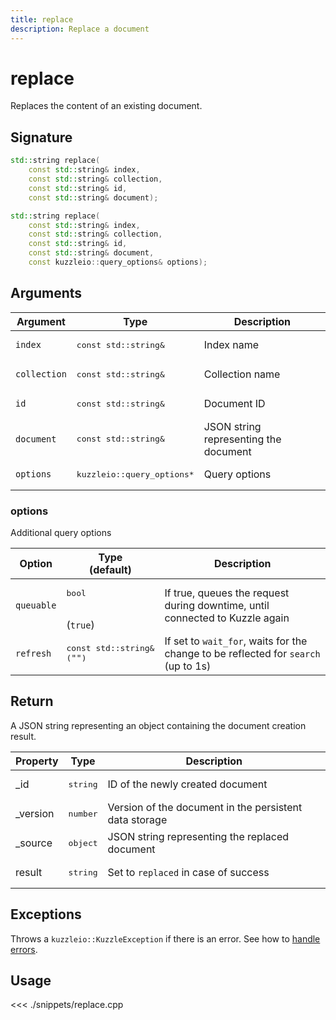 ```yaml
---
title: replace
description: Replace a document
---
```


# replace

Replaces the content of an existing document.

## Signature

```cpp
std::string replace(
    const std::string& index,
    const std::string& collection,
    const std::string& id,
    const std::string& document);

std::string replace(
    const std::string& index,
    const std::string& collection,
    const std::string& id,
    const std::string& document,
    const kuzzleio::query_options& options);
```

## Arguments

| Argument     | Type                                 | Description                           |
| ------------ | ------------------------------------ | ------------------------------------- |
| `index`      | <pre>const std::string&</pre>        | Index name                            |
| `collection` | <pre>const std::string&</pre>        | Collection name                       |
| `id`         | <pre>const std::string&</pre>        | Document ID                           |
| `document`   | <pre>const std::string&</pre>        | JSON string representing the document |
| `options`    | <pre>kuzzleio::query_options\*</pre> | Query options                         |

### options

Additional query options

| Option     | Type<br/>(default)                       | Description                                                                        |
| ---------- | ---------------------------------------- | ---------------------------------------------------------------------------------- |
| `queuable` | <pre>bool</pre><br/>(`true`)             | If true, queues the request during downtime, until connected to Kuzzle again       |
| `refresh`  | <pre>const std::string&<br/>(`""`)</pre> | If set to `wait_for`, waits for the change to be reflected for `search` (up to 1s) |

## Return

A JSON string representing an object containing the document creation result.

| Property  | Type              | Description                                            |
| --------- | ----------------- | ------------------------------------------------------ |
| \_id      | <pre>string</pre> | ID of the newly created document                       |
| \_version | <pre>number</pre> | Version of the document in the persistent data storage |
| \_source  | <pre>object</pre> | JSON string representing the replaced document         |
| result    | <pre>string</pre> | Set to `replaced` in case of success                   |

## Exceptions

Throws a `kuzzleio::KuzzleException` if there is an error. See how to [handle errors](/sdk/cpp/1/error-handling).

## Usage

<<< ./snippets/replace.cpp
